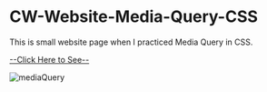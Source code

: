 # CW-Website-Media-Query-CSS

This is small website page when I practiced Media Query in CSS.

<a href="https://bskasan.github.io/CW-Website-Media-Query-CSS/">--Click Here to See--</a>

![mediaQuery](https://user-images.githubusercontent.com/53233822/211102737-6e856a13-7a69-48c5-a11e-eaa65931e128.PNG)
